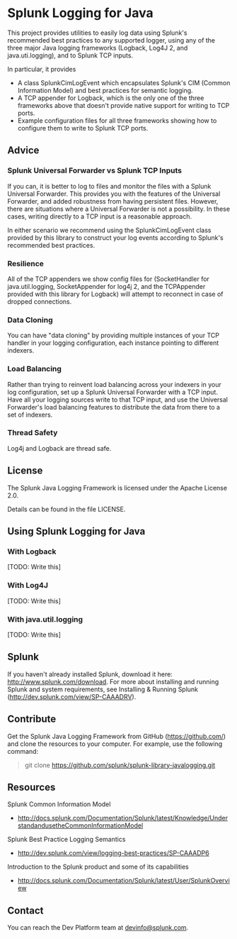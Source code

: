 # Splunk Logging for Java

This project provides utilities to easily log data using Splunk's recommended best practices to any
supported logger, using any of the three major Java logging frameworks (Logback, Log4J 2, and
java.uti.logging), and to Splunk TCP inputs.

In particular, it provides

* A class SplunkCimLogEvent which encapsulates Splunk's CIM (Common Information Model) and best
  practices for semantic logging.
* A TCP appender for Logback, which is the only one of the three frameworks above that doesn't provide
  native support for writing to TCP ports.
* Example configuration files for all three frameworks showing how to configure them to write
  to Splunk TCP ports.

## Advice

### Splunk Universal Forwarder vs Splunk TCP Inputs

If you can, it is better to log to files and monitor the files with a Splunk Universal Forwarder. This provides you
with the features of the Universal Forwarder, and added robustness from having persistent files. However, there
are situations where a Universal Forwarder is not a possibility. In these cases, writing directly to a TCP input
is a reasonable approach.

In either scenario we recommend using the SplunkCimLogEvent class provided by this library to construct your
log events according to Splunk's recommended best practices.

### Resilience

All of the TCP appenders we show config files for (SocketHandler for java.util.logging, SocketAppender for log4j 2,
and the TCPAppender provided with this library for Logback) will attempt to reconnect in case of dropped connections.

### Data Cloning

You can have "data cloning" by providing multiple instances of your TCP handler in your logging configuration, each
instance pointing to different indexers.

### Load Balancing

Rather than trying to reinvent load balancing across your indexers in your log configuration, set up a Splunk
Universal Forwarder with a TCP input. Have all your logging sources write to that TCP input, and use the
Universal Forwarder's load balancing features to distribute the data from there to a set of indexers.

### Thread Safety

Log4j and Logback are thread safe.

## License

The Splunk Java Logging Framework is licensed under the Apache License 2.0.

Details can be found in the file LICENSE.

## Using Splunk Logging for Java

### With Logback

[TODO: Write this]

### With Log4J

[TODO: Write this]

### With java.util.logging

[TODO: Write this]

## Splunk

If you haven't already installed Splunk, download it here: 
http://www.splunk.com/download. For more about installing and running Splunk 
and system requirements, see Installing & Running Splunk 
(http://dev.splunk.com/view/SP-CAAADRV).

## Contribute

Get the Splunk Java Logging Framework from GitHub (https://github.com/) and clone the 
resources to your computer. For example, use the following command: 

>  git clone https://github.com/splunk/splunk-library-javalogging.git

## Resources

Splunk Common Information Model

* http://docs.splunk.com/Documentation/Splunk/latest/Knowledge/UnderstandandusetheCommonInformationModel

Splunk Best Practice Logging Semantics

* http://dev.splunk.com/view/logging-best-practices/SP-CAAADP6

Introduction to the Splunk product and some of its capabilities

* http://docs.splunk.com/Documentation/Splunk/latest/User/SplunkOverview

## Contact

You can reach the Dev Platform team at [devinfo@splunk.com](mailto:devinfo@splunk.com).











